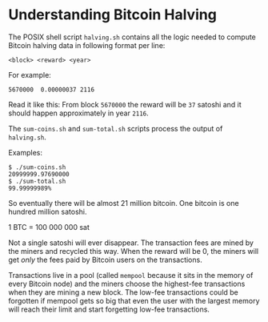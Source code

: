 # Understanding Bitcoin Halving

The POSIX shell script `halving.sh` contains all the logic
needed to compute Bitcoin halving data in following format
per line:

    <block> <reward> <year>

For example:

    5670000  0.00000037 2116

Read it like this: From block `5670000` the reward will be `37` satoshi
and it should happen approximately in year `2116`.

The `sum-coins.sh` and `sum-total.sh` scripts process the output of
`halving.sh`.

Examples:

    $ ./sum-coins.sh 
    20999999.97690000
    $ ./sum-total.sh 
    99.99999989%

So eventually there will be almost 21 million bitcoin.
One bitcoin is one hundred million satoshi.

1 BTC = 100 000 000 sat

Not a single satoshi will ever disappear. The transaction
fees are mined by the miners and recycled this way. When
the reward will be 0, the miners will get _only_ the fees
paid by Bitcoin users on the transactions.

Transactions live in a pool (called `mempool` because it
sits in the memory of every Bitcoin node) and the miners
choose the highest-fee transactions when they are mining
a new block. The low-fee transactions could be forgotten
if mempool gets so big that even the user with the largest
memory will reach their limit and start forgetting low-fee
transactions.

